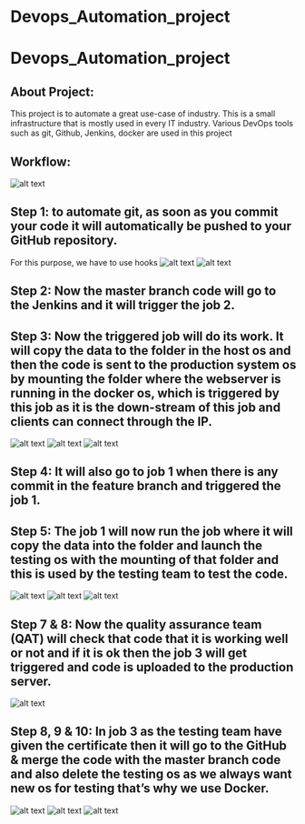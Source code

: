 # Devops_Automation_project

# Devops_Automation_project

## About Project:
This project is to automate a great use-case of industry. This is a small infrastructure that is mostly used in every IT industry. Various DevOps tools such as git, Github, Jenkins, docker are used in this project

## Workflow:
![alt text](https://github.com/aakash1003/Devops_Automation_project/blob/master/workflow.jpg)

## Step 1: to automate git, as soon as you commit your code it will automatically be pushed to your GitHub repository.
For this purpose, we have to use hooks
![alt text](https://github.com/aakash1003/Devops_Automation_project/blob/master/2.PNG)
![alt text](https://github.com/aakash1003/Devops_Automation_project/blob/master/1.PNG)

## Step 2: Now the master branch code will go to the Jenkins and it will trigger the job 2.

## Step 3: Now the triggered job will do its work. It will copy the data to the folder in the host os and then the code is sent to the production system os by mounting the folder where the webserver is running in the docker os, which is triggered by this job as it is the down-stream of this job and clients can connect through the IP.
![alt text](https://github.com/aakash1003/Devops_Automation_project/blob/master/main-1.PNG)
![alt text](https://github.com/aakash1003/Devops_Automation_project/blob/master/main-2.PNG)
![alt text](https://github.com/aakash1003/Devops_Automation_project/blob/master/mainOS.PNG)


## Step 4: It will also go to job 1 when there is any commit in the feature branch and triggered the job 1.

## Step 5: The job 1 will now run the job where it will copy the data into the folder and launch the testing os with the mounting of that folder and this is used by the testing team to test the code.

![alt text](https://github.com/aakash1003/Devops_Automation_project/blob/master/training-1.PNG)
![alt text](https://github.com/aakash1003/Devops_Automation_project/blob/master/training-2.PNG)
![alt text](https://github.com/aakash1003/Devops_Automation_project/blob/master/trainingOS.PNG)

## Step 7 & 8: Now the quality assurance team (QAT) will check that code that it is working well or not and if it is ok then the job 3 will get triggered and code is uploaded to the production server.

![alt text](https://github.com/aakash1003/Devops_Automation_project/blob/master/pycode.PNG)


## Step 8, 9 & 10: In job 3 as the testing team have given the certificate then it will go to the GitHub & merge the code with the master branch code and also delete the testing os as we always want new os for testing that’s why we use Docker.

![alt text](https://github.com/aakash1003/Devops_Automation_project/blob/master/merge-1.PNG)
![alt text](https://github.com/aakash1003/Devops_Automation_project/blob/master/merge-2.PNG)
![alt text](https://github.com/aakash1003/Devops_Automation_project/blob/master/merge-3.PNG)
